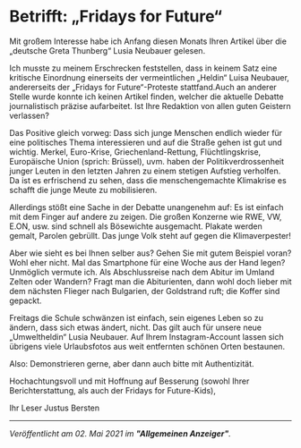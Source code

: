 # Betrifft: „Fridays for Future“

Mit großem Interesse habe ich Anfang diesen Monats Ihren Artikel über die „deutsche Greta Thunberg“ Lusia Neubauer gelesen.

Ich musste zu meinem Erschrecken feststellen, dass in keinem Satz eine kritische Einordnung einerseits der vermeintlichen „Heldin“ Luisa Neubauer, andererseits der „Fridays for Future“-Proteste stattfand.Auch an anderer Stelle wurde konnte ich keinen Artikel finden, welcher die aktuelle Debatte journalistisch präzise aufarbeitet. Ist Ihre Redaktion von allen guten Geistern verlassen?

Das Positive gleich vorweg: Dass sich junge Menschen endlich wieder für eine politisches Thema interessieren und auf die Straße gehen ist gut und wichtig. Merkel, Euro-Krise, Griechenland-Rettung, Flüchtlingskrise, Europäische Union (sprich: Brüssel), uvm. haben der Politikverdrossenheit junger Leuten in den letzten Jahren zu einem stetigen Aufstieg verholfen. Da ist es erfrischend zu sehen, dass die menschengemachte Klimakrise es schafft die junge Meute zu mobilisieren.

Allerdings stößt eine Sache in der Debatte unangenehm auf: Es ist einfach mit dem Finger auf andere zu zeigen. Die großen Konzerne wie RWE, VW, E.ON, usw. sind schnell als Bösewichte ausgemacht. Plakate werden gemalt, Parolen gebrüllt. Das junge Volk steht auf gegen die Klimaverpester!

Aber wie sieht es bei Ihnen selber aus? Gehen Sie mit gutem Beispiel voran? Wohl eher nicht. Mal das Smartphone für eine Woche aus der Hand legen? Unmöglich vermute ich. Als Abschlussreise nach dem Abitur im Umland Zelten oder Wandern? Fragt man die Abiturienten, dann wohl doch lieber mit dem nächsten Flieger nach Bulgarien, der Goldstrand ruft; die Koffer sind gepackt.

Freitags die Schule schwänzen ist einfach, sein eigenes Leben so zu ändern, dass sich etwas ändert, nicht. Das gilt auch für unsere neue „Umweltheldin“ Lusia Neubauer. Auf Ihrem Instagram-Account lassen sich übrigens viele Urlaubsfotos aus weit entfernten schönen Orten bestaunen.

Also: Demonstrieren gerne, aber dann auch bitte mit Authentizität. 

Hochachtungsvoll und mit Hoffnung auf Besserung (sowohl Ihrer Berichterstattung, als auch der Fridays for Future-Kids),

Ihr Leser Justus Bersten


---

_Veröffentlicht am 02. Mai 2021 im **"Allgemeinen Anzeiger"**._
